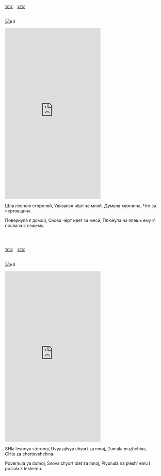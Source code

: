 <span id="ru"><a href='#ru'>🇷🇺</a> &nbsp;&nbsp;&nbsp;<a href='#en'>🇺🇸</a> &nbsp;&nbsp;&nbsp;</span><br><br>

![в4](https://github.com/user-attachments/assets/eb6b8add-47b6-46bd-99c3-dd768eed0d3d)

<iframe width="315" height="560" src="https://www.youtube.com/embed/STG-zgPp1X" frameborder="0" allow="accelerometer; autoplay; clipboard-write; encrypted-media; gyroscope; picture-in-picture; web-share"allowfullscreen></iframe>

Шла лесною стороной,
Увязался чёрт за мной,
Думала мужчина,
Что за чертовщина.

Повернула я домой,
Снова чёрт идет за мной,
Плюнула на плешь ему
И послала к лешему.

<br><br>

<span id="en"><a href='#ru'>🇷🇺</a> &nbsp;&nbsp;&nbsp;<a href='#en'>🇺🇸</a> &nbsp;&nbsp;&nbsp;</span><br><br>

![в4](https://github.com/user-attachments/assets/eb6b8add-47b6-46bd-99c3-dd768eed0d3d)

<iframe width="315" height="560" src="https://www.youtube.com/embed/SbsXg2GQK64" frameborder="0" allow="accelerometer; autoplay; clipboard-write; encrypted-media; gyroscope; picture-in-picture; web-share"allowfullscreen></iframe>

SHla lesnoyu storonoj,
Uvyazalsya chyort za mnoj,
Dumala muzhchina,
CHto za chertovshchina.

Povernula ya domoj,
Snova chyort idet za mnoj,
Plyunula na plesh' emu
I poslala k leshemu.<br><br>

